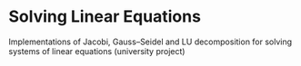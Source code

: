 # Solving Linear Equations
Implementations of Jacobi, Gauss–Seidel and LU decomposition for solving systems of linear equations (university project)
